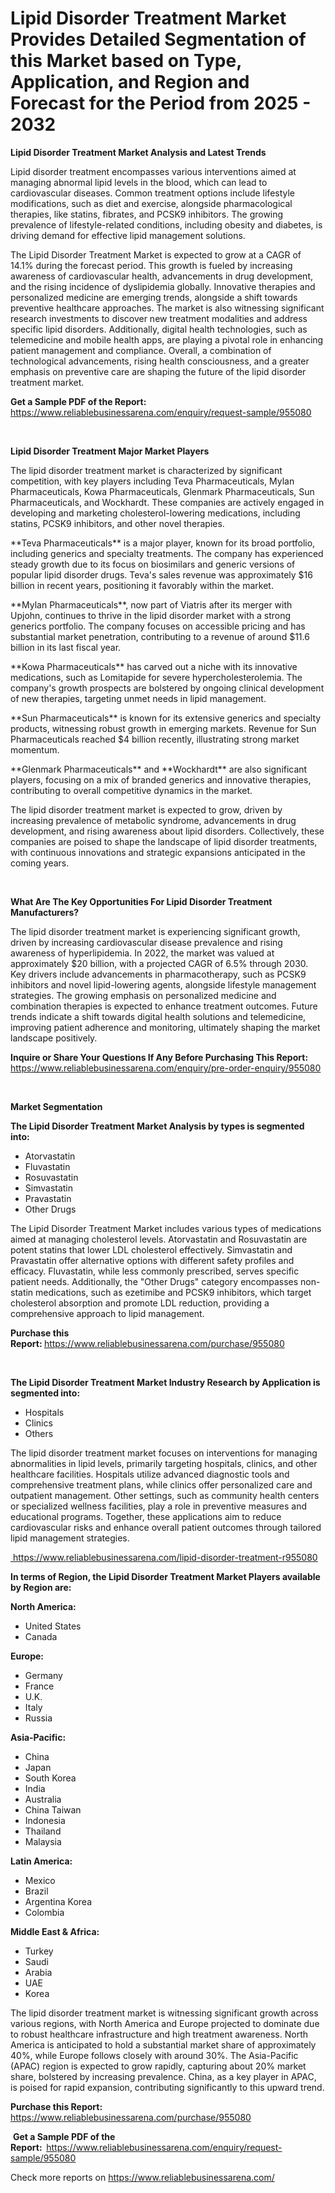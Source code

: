<p><h1>Lipid Disorder Treatment Market Provides Detailed Segmentation of this Market based on Type, Application, and Region and Forecast for the Period from 2025 - 2032</h1></p><p><strong>Lipid Disorder Treatment Market Analysis and Latest Trends</strong></p>
<p><p>Lipid disorder treatment encompasses various interventions aimed at managing abnormal lipid levels in the blood, which can lead to cardiovascular diseases. Common treatment options include lifestyle modifications, such as diet and exercise, alongside pharmacological therapies, like statins, fibrates, and PCSK9 inhibitors. The growing prevalence of lifestyle-related conditions, including obesity and diabetes, is driving demand for effective lipid management solutions.</p><p>The Lipid Disorder Treatment Market is expected to grow at a CAGR of 14.1% during the forecast period. This growth is fueled by increasing awareness of cardiovascular health, advancements in drug development, and the rising incidence of dyslipidemia globally. Innovative therapies and personalized medicine are emerging trends, alongside a shift towards preventive healthcare approaches. The market is also witnessing significant research investments to discover new treatment modalities and address specific lipid disorders. Additionally, digital health technologies, such as telemedicine and mobile health apps, are playing a pivotal role in enhancing patient management and compliance. Overall, a combination of technological advancements, rising health consciousness, and a greater emphasis on preventive care are shaping the future of the lipid disorder treatment market.</p></p>
<p><strong>Get a Sample PDF of the Report:&nbsp;</strong> <a href="https://www.reliablebusinessarena.com/enquiry/request-sample/955080?utm_campaign=2146&utm_medium=2&utm_source=Github&utm_content=ia&utm_term=07032025&utm_id=lipid-disorder-treatment">https://www.reliablebusinessarena.com/enquiry/request-sample/955080</a></p>
<p>&nbsp;</p>
<p><strong>Lipid Disorder Treatment Major Market Players</strong></p>
<p><p>The lipid disorder treatment market is characterized by significant competition, with key players including Teva Pharmaceuticals, Mylan Pharmaceuticals, Kowa Pharmaceuticals, Glenmark Pharmaceuticals, Sun Pharmaceuticals, and Wockhardt. These companies are actively engaged in developing and marketing cholesterol-lowering medications, including statins, PCSK9 inhibitors, and other novel therapies.</p><p>**Teva Pharmaceuticals** is a major player, known for its broad portfolio, including generics and specialty treatments. The company has experienced steady growth due to its focus on biosimilars and generic versions of popular lipid disorder drugs. Teva's sales revenue was approximately $16 billion in recent years, positioning it favorably within the market.</p><p>**Mylan Pharmaceuticals**, now part of Viatris after its merger with Upjohn, continues to thrive in the lipid disorder market with a strong generics portfolio. The company focuses on accessible pricing and has substantial market penetration, contributing to a revenue of around $11.6 billion in its last fiscal year.</p><p>**Kowa Pharmaceuticals** has carved out a niche with its innovative medications, such as Lomitapide for severe hypercholesterolemia. The company's growth prospects are bolstered by ongoing clinical development of new therapies, targeting unmet needs in lipid management.</p><p>**Sun Pharmaceuticals** is known for its extensive generics and specialty products, witnessing robust growth in emerging markets. Revenue for Sun Pharmaceuticals reached $4 billion recently, illustrating strong market momentum.</p><p>**Glenmark Pharmaceuticals** and **Wockhardt** are also significant players, focusing on a mix of branded generics and innovative therapies, contributing to overall competitive dynamics in the market.</p><p>The lipid disorder treatment market is expected to grow, driven by increasing prevalence of metabolic syndrome, advancements in drug development, and rising awareness about lipid disorders. Collectively, these companies are poised to shape the landscape of lipid disorder treatments, with continuous innovations and strategic expansions anticipated in the coming years.</p></p>
<p>&nbsp;</p>
<p><strong>What Are The Key Opportunities For Lipid Disorder Treatment Manufacturers?</strong></p>
<p><p>The lipid disorder treatment market is experiencing significant growth, driven by increasing cardiovascular disease prevalence and rising awareness of hyperlipidemia. In 2022, the market was valued at approximately $20 billion, with a projected CAGR of 6.5% through 2030. Key drivers include advancements in pharmacotherapy, such as PCSK9 inhibitors and novel lipid-lowering agents, alongside lifestyle management strategies. The growing emphasis on personalized medicine and combination therapies is expected to enhance treatment outcomes. Future trends indicate a shift towards digital health solutions and telemedicine, improving patient adherence and monitoring, ultimately shaping the market landscape positively.</p></p>
<p><strong>Inquire or Share Your Questions If Any Before Purchasing This Report:</strong> <a href="https://www.reliablebusinessarena.com/enquiry/pre-order-enquiry/955080?utm_campaign=2146&utm_medium=2&utm_source=Github&utm_content=ia&utm_term=07032025&utm_id=lipid-disorder-treatment">https://www.reliablebusinessarena.com/enquiry/pre-order-enquiry/955080</a></p>
<p>&nbsp;</p>
<p><strong>Market Segmentation</strong></p>
<p><strong>The Lipid Disorder Treatment Market Analysis by types is segmented into:</strong></p>
<p><ul><li>Atorvastatin</li><li>Fluvastatin</li><li>Rosuvastatin</li><li>Simvastatin</li><li>Pravastatin</li><li>Other Drugs</li></ul></p>
<p><p>The Lipid Disorder Treatment Market includes various types of medications aimed at managing cholesterol levels. Atorvastatin and Rosuvastatin are potent statins that lower LDL cholesterol effectively. Simvastatin and Pravastatin offer alternative options with different safety profiles and efficacy. Fluvastatin, while less commonly prescribed, serves specific patient needs. Additionally, the "Other Drugs" category encompasses non-statin medications, such as ezetimibe and PCSK9 inhibitors, which target cholesterol absorption and promote LDL reduction, providing a comprehensive approach to lipid management.</p></p>
<p><strong>Purchase this Report:&nbsp;</strong><a href="https://www.reliablebusinessarena.com/purchase/955080?utm_campaign=2146&utm_medium=2&utm_source=Github&utm_content=ia&utm_term=07032025&utm_id=lipid-disorder-treatment">https://www.reliablebusinessarena.com/purchase/955080</a></p>
<p>&nbsp;</p>
<p><strong>The Lipid Disorder Treatment Market Industry Research by Application is segmented into:</strong></p>
<p><ul><li>Hospitals</li><li>Clinics</li><li>Others</li></ul></p>
<p><p>The lipid disorder treatment market focuses on interventions for managing abnormalities in lipid levels, primarily targeting hospitals, clinics, and other healthcare facilities. Hospitals utilize advanced diagnostic tools and comprehensive treatment plans, while clinics offer personalized care and outpatient management. Other settings, such as community health centers or specialized wellness facilities, play a role in preventive measures and educational programs. Together, these applications aim to reduce cardiovascular risks and enhance overall patient outcomes through tailored lipid management strategies.</p></p>
<p><a href="https://www.reliablebusinessarena.com/lipid-disorder-treatment-r955080?utm_campaign=2146&utm_medium=2&utm_source=Github&utm_content=ia&utm_term=07032025&utm_id=lipid-disorder-treatment">&nbsp;https://www.reliablebusinessarena.com/lipid-disorder-treatment-r955080</a></p>
<p><strong>In terms of Region, the Lipid Disorder Treatment Market Players available by Region are:</strong></p>
<p>
    <p> <strong> North America: </strong>
        <ul>
            <li>United States</li>
            <li>Canada</li>
        </ul>
        </p> 
    <p> <strong> Europe: </strong>
        <ul>
            <li>Germany</li>
            <li>France</li>
            <li>U.K.</li>
            <li>Italy</li>
            <li>Russia</li>
        </ul>
        </p> 
    <p> <strong> Asia-Pacific: </strong>
        <ul>
            <li>China</li>
            <li>Japan</li>
            <li>South Korea</li>
            <li>India</li>
            <li>Australia</li>
            <li>China Taiwan</li>
            <li>Indonesia</li>
            <li>Thailand</li>
            <li>Malaysia</li>
        </ul>
        </p> 
    <p> <strong> Latin America: </strong>
        <ul>
            <li>Mexico</li>
            <li>Brazil</li>
            <li>Argentina Korea</li>
            <li>Colombia</li>
        </ul>
        </p> 
    <p> <strong> Middle East & Africa: </strong>
        <ul>
            <li>Turkey</li>
            <li>Saudi</li>
            <li>Arabia</li>
            <li>UAE</li>
            <li>Korea</li>
        </ul>
    </p>
    </p>
<p><p>The lipid disorder treatment market is witnessing significant growth across various regions, with North America and Europe projected to dominate due to robust healthcare infrastructure and high treatment awareness. North America is anticipated to hold a substantial market share of approximately 40%, while Europe follows closely with around 30%. The Asia-Pacific (APAC) region is expected to grow rapidly, capturing about 20% market share, bolstered by increasing prevalence. China, as a key player in APAC, is poised for rapid expansion, contributing significantly to this upward trend.</p></p>
<p><strong>Purchase this Report: </strong><a href="https://www.reliablebusinessarena.com/purchase/955080?utm_campaign=2146&utm_medium=2&utm_source=Github&utm_content=ia&utm_term=07032025&utm_id=lipid-disorder-treatment">https://www.reliablebusinessarena.com/purchase/955080</a></p>
<p>&nbsp;<strong>Get a Sample PDF of the Report:&nbsp;&nbsp;</strong><a href="https://www.reliablebusinessarena.com/enquiry/request-sample/955080?utm_campaign=2146&utm_medium=2&utm_source=Github&utm_content=ia&utm_term=07032025&utm_id=lipid-disorder-treatment">https://www.reliablebusinessarena.com/enquiry/request-sample/955080</a></p>
<p><strong></strong></p>
<p>Check more reports on <a href="https://www.reliablebusinessarena.com/?utm_campaign=2146&utm_medium=2&utm_source=Github&utm_content=ia&utm_term=07032025&utm_id=lipid-disorder-treatment">https://www.reliablebusinessarena.com/</a></p>